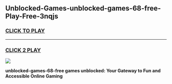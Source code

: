 
## Unblocked-Games-unblocked-games-68-free-Play-Free-3nqjs
<h3>
<a href="https://premium76.site?title=unblocked-games-68-free&ref=21A">CLICK TO PLAY</a></h3>
<hr>

<h3>
<a href="https://premium76.site?title=unblocked-games-68-free&ref=21A">CLICK 2 PLAY</a>
  
</h3>

<a href="https://premium76.site?title=unblocked-games-68-free&ref=21A"><img src="https://clearcache.store/games.png"></a>


**unblocked-games-68-free games unblocked: Your Gateway to Fun and Accessible Online Gaming**
